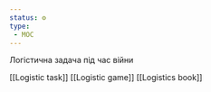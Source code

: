 ```yaml
---
status: ⚙️
type: 
 - MOC
---
```



Логістична задача під час війни

[[Logistic task]]
[[Logistic game]]
[[Logistics book]]